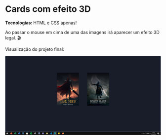 <h1>Cards com efeito 3D</h1>
<p><strong>Tecnologias: </strong> HTML e CSS apenas!</p>
<p>Ao passar o mouse em cima de uma das imagens irá aparecer um efeito 3D legal. 🎬</p>
<p>Visualização do projeto final:</p>
<img src="img/Amostra.PNG">